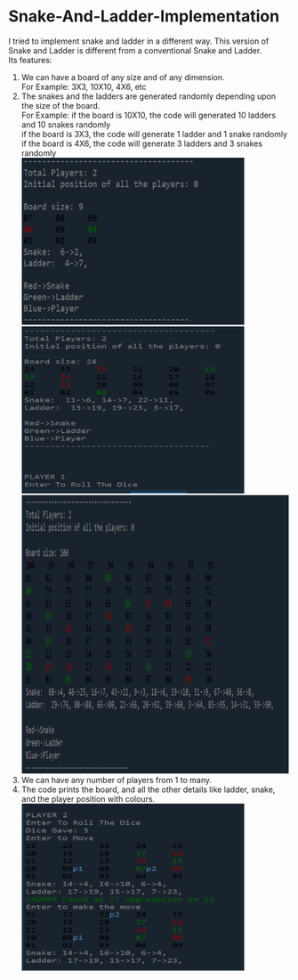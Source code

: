 # Snake-And-Ladder-Implementation
I tried to implement snake and ladder in a different way. This version of Snake and Ladder is different from a conventional Snake and Ladder.</br>
Its features:</br>
1. We can have a board of any size and of any dimension.</br>
   For Example: 3X3, 10X10, 4X6, etc</br>
2. The snakes and the ladders are generated randomly depending upon the size of the board.</br>
   For Example: if the board is 10X10, the code will generated 10 ladders and 10 snakes randomly</br>
                if the board is 3X3, the code will generate 1 ladder and 1 snake randomly</br>
                if the board is 4X6, the code will generate 3 ladders and 3 snakes randomly</br>
   <img src="images/3X3.PNG" width=400 height=300>
    <img src="images/4X6.PNG" width=400 height=300>
   <img src="images/10X10.PNG" width=700 height=500>
3. We can have any number of players from 1 to many.</br>
4. The code prints the board, and all the other details like ladder, snake, and the player position with colours.</br>
   <img src="images/playing1.PNG" width=400 height=300>

             
